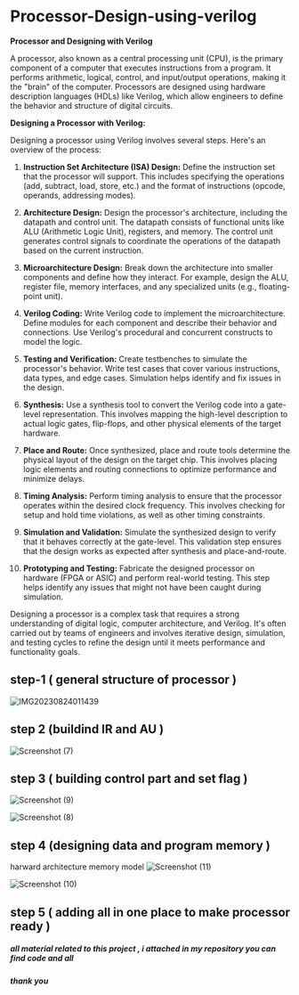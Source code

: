 # Processor-Design-using-verilog
**Processor and Designing with Verilog**

A processor, also known as a central processing unit (CPU), is the primary component of a computer that executes instructions from a program. It performs arithmetic, logical, control, and input/output operations, making it the "brain" of the computer.
Processors are designed using hardware description languages (HDLs) like Verilog, which allow engineers to define the behavior and structure of digital circuits.

**Designing a Processor with Verilog:**

Designing a processor using Verilog involves several steps. Here's an overview of the process:

1. **Instruction Set Architecture (ISA) Design:**
   Define the instruction set that the processor will support. This includes specifying the operations (add, subtract, load, store, etc.) and the format of instructions (opcode, operands, addressing modes).

2. **Architecture Design:**
   Design the processor's architecture, including the datapath and control unit. The datapath consists of functional units like ALU (Arithmetic Logic Unit), registers, and memory. The control unit generates control signals to coordinate the operations of the datapath based on the current instruction.

3. **Microarchitecture Design:**
   Break down the architecture into smaller components and define how they interact. For example, design the ALU, register file, memory interfaces, and any specialized units (e.g., floating-point unit).

4. **Verilog Coding:**
   Write Verilog code to implement the microarchitecture. Define modules for each component and describe their behavior and connections. Use Verilog's procedural and concurrent constructs to model the logic.

5. **Testing and Verification:**
   Create testbenches to simulate the processor's behavior. Write test cases that cover various instructions, data types, and edge cases. Simulation helps identify and fix issues in the design.

6. **Synthesis:**
   Use a synthesis tool to convert the Verilog code into a gate-level representation. This involves mapping the high-level description to actual logic gates, flip-flops, and other physical elements of the target hardware.

7. **Place and Route:**
   Once synthesized, place and route tools determine the physical layout of the design on the target chip. This involves placing logic elements and routing connections to optimize performance and minimize delays.

8. **Timing Analysis:**
   Perform timing analysis to ensure that the processor operates within the desired clock frequency. This involves checking for setup and hold time violations, as well as other timing constraints.

9. **Simulation and Validation:**
   Simulate the synthesized design to verify that it behaves correctly at the gate-level. This validation step ensures that the design works as expected after synthesis and place-and-route.

10. **Prototyping and Testing:**
    Fabricate the designed processor on hardware (FPGA or ASIC) and perform real-world testing. This step helps identify any issues that might not have been caught during simulation.

Designing a processor is a complex task that requires a strong understanding of digital logic, computer architecture, and Verilog. 
It's often carried out by teams of engineers and involves iterative design, simulation, and testing cycles to refine the design until it meets performance and functionality goals.


## step-1 ( general structure of processor )
![IMG20230824011439](https://github.com/Rahulprakash77/Processor-Design-using-verilog/assets/130161648/5a50eb2f-4c92-4b1e-afdf-c221effcee14)

## step 2 (buildind IR and AU )

![Screenshot (7)](https://github.com/Rahulprakash77/Processor-Design-using-verilog/assets/130161648/231d3662-ca61-4efb-a6f9-ca794e004e5e)

## step 3 ( building control part and set flag )

![Screenshot (9)](https://github.com/Rahulprakash77/Processor-Design-using-verilog/assets/130161648/b6711b6f-34a6-4964-9811-5e961b86844f)


![Screenshot (8)](https://github.com/Rahulprakash77/Processor-Design-using-verilog/assets/130161648/7087f0b5-f9d5-46d9-a03a-074789d748bb)

## step 4 (designing data and program memory ) 

harward architecture memory model
![Screenshot (11)](https://github.com/Rahulprakash77/Processor-Design-using-verilog/assets/130161648/6996f94c-f26e-405c-9727-6cf2525b3e14)

![Screenshot (10)](https://github.com/Rahulprakash77/Processor-Design-using-verilog/assets/130161648/620cb571-a046-46d2-b1a4-87352402b543)

## step 5 ( adding all in one place to make processor ready )

##### all material related to this project , i attached in my repository you can find code and all 
##### thank you 






